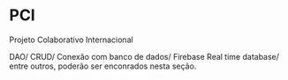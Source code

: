 # PCI
Projeto Colaborativo Internacional

DAO/ CRUD/ Conexão com banco de dados/ Firebase Real time database/ entre outros, poderão ser enconrados nesta seção.
